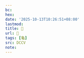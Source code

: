 ```yaml
---
bc:
hex:
date: '2025-10-13T10:26:51+08:00'
lastmod:
title: 􂤿
url: 􂤿
tags: [龜]
src: DCCV
note:
---
```

